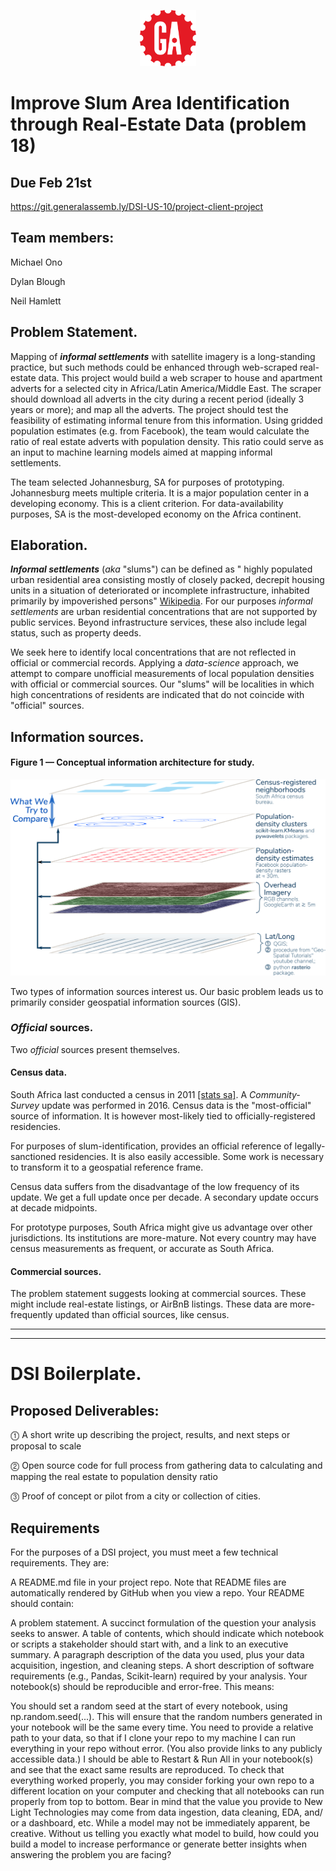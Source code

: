 
<p align="center">
<img height="90" width="90" src="./Graphics/GA_logo.png" > 

# Improve Slum Area Identification through Real-Estate Data (problem 18)


</p>


## Due Feb 21st
https://git.generalassemb.ly/DSI-US-10/project-client-project

## Team members:
Michael Ono

Dylan Blough

Neil Hamlett

## Problem Statement. 

Mapping of ***informal settlements*** with satellite imagery is a long-standing practice, but such methods could be enhanced through web-scraped real-estate data. This project would build a web scraper to house and apartment adverts for a selected city in Africa/Latin America/Middle East. The scraper should download all adverts in the city during a recent period (ideally 3 years or more); and map all the adverts. The project should test the feasibility of estimating informal tenure from this information. Using gridded population estimates (e.g. from Facebook), the team would calculate the ratio of real estate adverts with population density. This ratio could serve as an input to machine learning models aimed at mapping informal settlements.

The team selected Johannesburg, SA for purposes of prototyping.  Johannesburg meets multiple criteria.  It is a major population center in a developing economy. This is a client criterion.  For data-availability purposes, SA is the most-developed economy on the Africa continent. 


## Elaboration.

***Informal settlements*** (*aka* "slums") can be defined as " highly populated urban residential area consisting mostly of closely packed, decrepit housing units in a situation of deteriorated or incomplete infrastructure, inhabited primarily by impoverished persons" [Wikipedia](https://en.wikipedia.org/wiki/Slum).  For our purposes *informal settlements* are urban residential concentrations that are not supported by public services.  Beyond infrastructure services, these also include legal status, such as property deeds.

We seek here to identify local concentrations that are not reflected in official or commercial records. Applying a *data-science* approach, we attempt to compare unofficial measurements of local population densities with official or commercial sources. Our "slums" will be localities in which high concentrations of residents are indicated that do not coincide with "official" sources.

## Information sources.

<p align="center">

#### Figure 1 — Conceptual information architecture for study.

<img width="840" src="./Graphics/200218 GIS Data Architecture.svg.png" > 

</p>

Two types of information sources interest us.  Our basic problem leads us to primarily consider geospatial information sources (GIS). 



### *Official* sources.

Two *official* sources present themselves.

#### Census data.

South Africa last conducted a census in 2011 [[stats sa]](http://www.statssa.gov.za).  A *Community-Survey* update was performed in 2016.  Census data is the "most-official" source of information.  It is however most-likely tied to officially-registered residencies. 

For purposes of slum-identification, provides an official reference of legally-sanctioned residencies. It is also easily accessible.  Some work is necessary to transform it to a geospatial reference frame.

Census data suffers from the disadvantage of the low frequency of its update. We get a full update once per decade.  A secondary update occurs at decade midpoints.

For prototype purposes, South Africa might give us advantage over other jurisdictions. Its institutions are more-mature.  Not every country may have census measurements as frequent, or accurate as South Africa.

#### Commercial sources.

The problem statement suggests looking at commercial sources.  These might include real-estate listings, or AirBnB listings.  These data are more-frequently updated than official sources, like census.  



-----
-----
<p align="center">

# DSI Boilerplate.

</p>


## Proposed Deliverables:

⓵ A short write up describing the project, results, and next steps or proposal to scale

⓶ Open source code for full process from gathering data to calculating and mapping the real estate to population density ratio

⓷ Proof of concept or pilot from a city or collection of cities.

## Requirements
For the purposes of a DSI project, you must meet a few technical requirements. They are:

A README.md file in your project repo. Note that README files are automatically rendered by GitHub when you view a repo. Your README should contain:

A problem statement.
A succinct formulation of the question your analysis seeks to answer.
A table of contents, which should indicate which notebook or scripts a stakeholder should start with, and a link to an executive summary.
A paragraph description of the data you used, plus your data acquisition, ingestion, and cleaning steps.
A short description of software requirements (e.g., Pandas, Scikit-learn) required by your analysis.
Your notebook(s) should be reproducible and error-free. This means:

You should set a random seed at the start of every notebook, using np.random.seed(...). This will ensure that the random numbers generated in your notebook will be the same every time.
You need to provide a relative path to your data, so that if I clone your repo to my machine I can run everything in your repo without error. (You also provide links to any publicly accessible data.)
I should be able to Restart & Run All in your notebook(s) and see that the exact same results are reproduced.
To check that everything worked properly, you may consider forking your own repo to a different location on your computer and checking that all notebooks can run properly from top to bottom.
Bear in mind that the value you provide to New Light Technologies may come from data ingestion, data cleaning, EDA, and/ or a dashboard, etc. While a model may not be immediately apparent, be creative. Without us telling you exactly what model to build, how could you build a model to increase performance or generate better insights when answering the problem you are facing?
